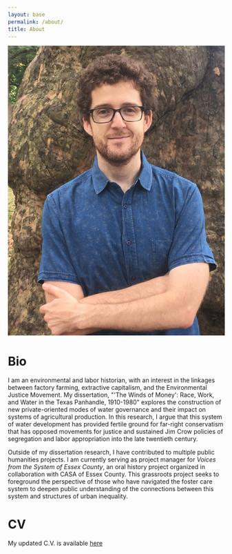 ```yaml
---
layout: base
permalink: /about/
title: About
---
```


<img src="docs/assets/images/Hege_Sam_Headshot.jpeg" alt="Getting started" />

# Bio

 I am an environmental and labor historian, with an interest in the linkages between factory farming, extractive capitalism, and the Environmental Justice Movement. My dissertation, "'The Winds of Money': Race, Work, and Water in the Texas Panhandle, 1910-1980" explores the construction of new private-oriented modes of water governance and their impact on systems of agricultural production. In this research, I argue that this system of water development has provided fertile ground for far-right conservatism that has opposed movements for justice and sustained Jim Crow policies of segregation and labor appropriation into the late twentieth century.


Outside of my dissertation research, I have contributed to multiple public humanities projects. I am currently serving as project manager for _Voices from the System of Essex County_, an oral history project organized in collaboration with CASA of Essex County. This grassroots project seeks to foreground the perspective of those who have navigated the foster care system to deepen public understanding of the connections between this system and structures of urban inequality. 

# CV 

My updated C.V. is available [here](https://drive.google.com/file/d/1eqsP19M5btTX-8MbyLAqbWfRCJztGaJB/view?usp=sharing)
